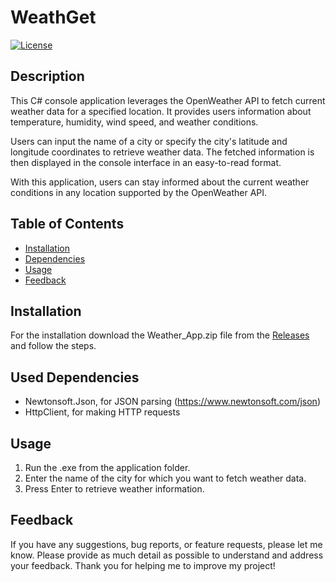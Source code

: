 # WeathGet

[![License](https://img.shields.io/badge/License-MIT-blue.svg)](https://opensource.org/licenses/MIT)

## Description

This C# console application leverages the OpenWeather API to fetch current weather data for a specified location. It provides users information about temperature, humidity, wind speed, and weather conditions.

Users can input the name of a city or specify the city's latitude and longitude coordinates to retrieve weather data. The fetched information is then displayed in the console interface in an easy-to-read format.

With this application, users can stay informed about the current weather conditions in any location supported by the OpenWeather API. 

## Table of Contents

- [Installation](#installation)
- [Dependencies](dependencies)
- [Usage](#usage)
- [Feedback](#feedback)

## Installation

For the installation download the Weather_App.zip file from the [Releases](https://github.com/your-username/Weather-Console-Application/releases)
and follow the steps.

## Used Dependencies

- Newtonsoft.Json, for JSON parsing (https://www.newtonsoft.com/json)
- HttpClient, for making HTTP requests

## Usage

1. Run the .exe from the application folder.
2. Enter the name of the city for which you want to fetch weather data.
3. Press Enter to retrieve weather information.

## Feedback

If you have any suggestions, bug reports, or feature requests, please let me know.
Please provide as much detail as possible to understand and address your feedback. Thank you for helping me to improve my project!
